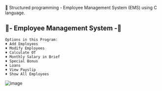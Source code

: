 🧧  Structured programming - Employee Management System (EMS) using C language.

 👥- Employee Management System -👥
 -----------------------------------
    Options in this Program:
    ♦️ Add Employees
    ♦️ Modify Employees
    ♦️ Calculate OT
    ♦️ Monthly Salary in Brief
    ♦️ Special Bonus
    ♦️ Loans
    ♦️ View Payslip
    ♦️ Show All Employees



![image](https://github.com/TharulJayasundara/Employee_Management_System/assets/170612345/8b0b884c-d5f8-42aa-a6c1-f554e75cd5a6)
